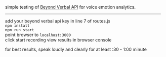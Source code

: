 simple testing of [Beyond Verbal API](http://www.beyondverbal.com/) for voice emotion analytics.

---

add your beyond verbal api key in line 7 of routes.js  
`npm install`   
`npm run start`  
point browser to `localhost:3000`  
click start recording
view results in browser console

for best results, speak loudly and clearly for at least :30 - 1:00 minute
